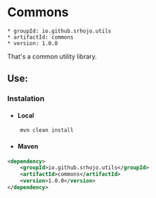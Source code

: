 # Commons

	* groupId: io.github.srhojo.utils
	* artifactId: commons
	* version: 1.0.0

That's a common utility library.

## Use: <a name="howtouse">

### Instalation <a name="instalation">
* ####  Local <a name="local">

```bash
    mvn clean install
```
* #### Maven <a name="maven">

``` xml
<dependency>
    <groupId>io.github.srhojo.utils</groupId>
    <artifactId>commons</artifactId>
    <version>1.0.0</version>
</dependency>
```